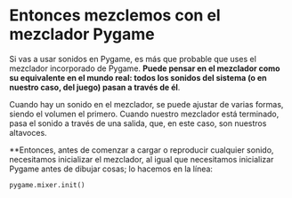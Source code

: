 # Entonces mezclemos con el mezclador Pygame

Si vas a usar sonidos en Pygame, es más que probable que uses el mezclador incorporado de Pygame. **Puede pensar en el mezclador como su equivalente en el mundo real: todos los sonidos del sistema (o en nuestro caso, del juego) pasan a través de él**. 

Cuando hay un sonido en el mezclador, se puede ajustar de varias formas, siendo el volumen el primero. Cuando nuestro mezclador está terminado, pasa el sonido a través de una salida, que, en este caso, son nuestros altavoces. 

**Entonces, antes de comenzar a cargar o reproducir cualquier sonido, necesitamos inicializar el mezclador, al igual que necesitamos inicializar Pygame antes de dibujar cosas; lo hacemos en la línea:

```python
pygame.mixer.init()
```

<!--stackedit_data:
eyJoaXN0b3J5IjpbNjUxNzI4OTM3XX0=
-->